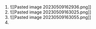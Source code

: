 1. ![[Pasted image 20230509162936.png]]
2. ![[Pasted image 20230509163025.png]]
3. ![[Pasted image 20230509163055.png]]
4. 
